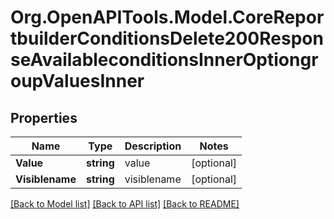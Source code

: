 # Org.OpenAPITools.Model.CoreReportbuilderConditionsDelete200ResponseAvailableconditionsInnerOptiongroupValuesInner

## Properties

Name | Type | Description | Notes
------------ | ------------- | ------------- | -------------
**Value** | **string** | value | [optional] 
**Visiblename** | **string** | visiblename | [optional] 

[[Back to Model list]](../README.md#documentation-for-models) [[Back to API list]](../README.md#documentation-for-api-endpoints) [[Back to README]](../README.md)

